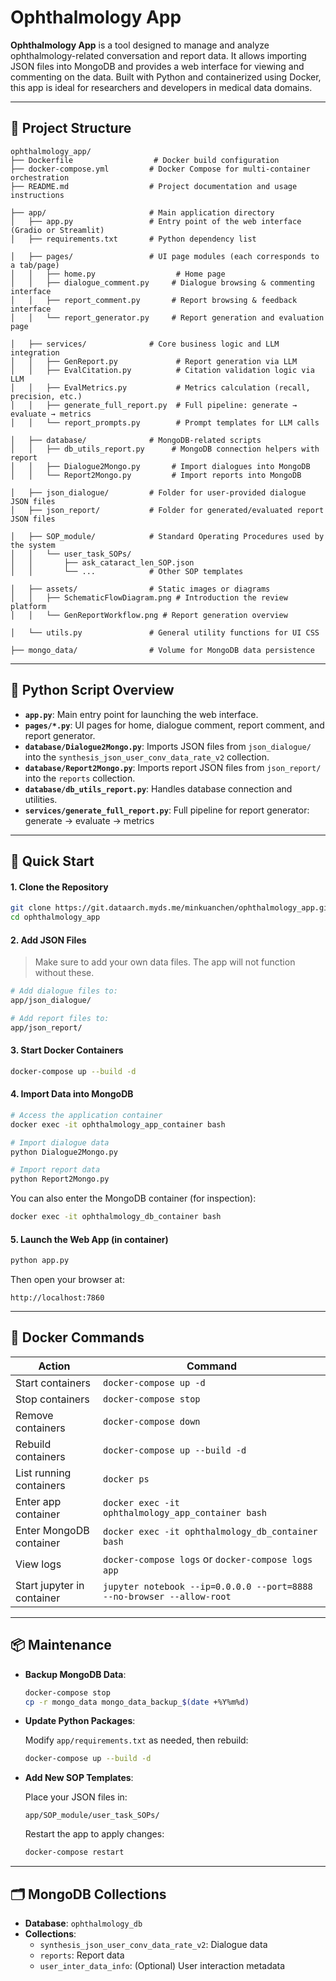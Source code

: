 # Ophthalmology App

**Ophthalmology App** is a tool designed to manage and analyze ophthalmology-related conversation and report data. It allows importing JSON files into MongoDB and provides a web interface for viewing and commenting on the data. Built with Python and containerized using Docker, this app is ideal for researchers and developers in medical data domains.

---

## 📁 Project Structure

```
ophthalmology_app/
├── Dockerfile                  # Docker build configuration
├── docker-compose.yml         # Docker Compose for multi-container orchestration
├── README.md                  # Project documentation and usage instructions

├── app/                       # Main application directory
│   ├── app.py                 # Entry point of the web interface (Gradio or Streamlit)
│   ├── requirements.txt       # Python dependency list

│   ├── pages/                 # UI page modules (each corresponds to a tab/page)
│   │   ├── home.py                  # Home page
│   │   ├── dialogue_comment.py     # Dialogue browsing & commenting interface
│   │   ├── report_comment.py       # Report browsing & feedback interface
│   │   └── report_generator.py     # Report generation and evaluation page

│   ├── services/              # Core business logic and LLM integration
│   │   ├── GenReport.py             # Report generation via LLM
│   │   ├── EvalCitation.py          # Citation validation logic via LLM
│   │   ├── EvalMetrics.py           # Metrics calculation (recall, precision, etc.)
│   │   ├── generate_full_report.py  # Full pipeline: generate → evaluate → metrics
│   │   └── report_prompts.py        # Prompt templates for LLM calls

│   ├── database/              # MongoDB-related scripts
│   │   ├── db_utils_report.py      # MongoDB connection helpers with report
│   │   ├── Dialogue2Mongo.py       # Import dialogues into MongoDB
│   │   └── Report2Mongo.py         # Import reports into MongoDB

│   ├── json_dialogue/         # Folder for user-provided dialogue JSON files
│   ├── json_report/           # Folder for generated/evaluated report JSON files

│   ├── SOP_module/            # Standard Operating Procedures used by the system
│   │   └── user_task_SOPs/
│   │       ├── ask_cataract_len_SOP.json
│   │       └── ...            # Other SOP templates

│   ├── assets/                # Static images or diagrams
│   │   ├── SchematicFlowDiagram.png # Introduction the review platform
│   │   └── GenReportWorkflow.png # Report generation overview

│   └── utils.py               # General utility functions for UI CSS

├── mongo_data/                # Volume for MongoDB data persistence

```

---

## 🧠 Python Script Overview
- **`app.py`**: Main entry point for launching the web interface.
- **`pages/*.py`**: UI pages for home, dialogue comment, report comment, and report generator.
- **`database/Dialogue2Mongo.py`**: Imports JSON files from `json_dialogue/` into the `synthesis_json_user_conv_data_rate_v2` collection.
- **`database/Report2Mongo.py`**: Imports report JSON files from `json_report/` into the `reports` collection.
- **`database/db_utils_report.py`**: Handles database connection and utilities.
- **`services/generate_full_report.py`**: Full pipeline for report generator: generate → evaluate → metrics

---

## 🚀 Quick Start

#### 1. Clone the Repository

```bash
git clone https://git.dataarch.myds.me/minkuanchen/ophthalmology_app.git
cd ophthalmology_app
```

#### 2. Add JSON Files

> Make sure to add your own data files. The app will not function without these.

```bash
# Add dialogue files to:
app/json_dialogue/

# Add report files to:
app/json_report/
```

#### 3. Start Docker Containers

```bash
docker-compose up --build -d
```

#### 4. Import Data into MongoDB

```bash
# Access the application container
docker exec -it ophthalmology_app_container bash

# Import dialogue data
python Dialogue2Mongo.py

# Import report data
python Report2Mongo.py
```

You can also enter the MongoDB container (for inspection):

```bash
docker exec -it ophthalmology_db_container bash
```

#### 5. Launch the Web App (in container)

```bash
python app.py
```

Then open your browser at:

```
http://localhost:7860
```

---

## 🐳 Docker Commands

| Action                     | Command |
|---------------------------|---------|
| Start containers          | `docker-compose up -d` |
| Stop containers           | `docker-compose stop` |
| Remove containers         | `docker-compose down` |
| Rebuild containers        | `docker-compose up --build -d` |
| List running containers   | `docker ps` |
| Enter app container       | `docker exec -it ophthalmology_app_container bash` |
| Enter MongoDB container   | `docker exec -it ophthalmology_db_container bash` |
| View logs                 | `docker-compose logs` or `docker-compose logs app` |
| Start jupyter in container| `jupyter notebook --ip=0.0.0.0 --port=8888 --no-browser --allow-root` |

---

## 📦 Maintenance

- **Backup MongoDB Data**:

  ```bash
  docker-compose stop
  cp -r mongo_data mongo_data_backup_$(date +%Y%m%d)
  ```

- **Update Python Packages**:

  Modify `app/requirements.txt` as needed, then rebuild:

  ```bash
  docker-compose up --build -d
  ```

- **Add New SOP Templates**:

  Place your JSON files in:

  ```
  app/SOP_module/user_task_SOPs/
  ```

  Restart the app to apply changes:

  ```bash
  docker-compose restart
  ```

---

## 🗂️ MongoDB Collections

- **Database**: `ophthalmology_db`
- **Collections**:
  - `synthesis_json_user_conv_data_rate_v2`: Dialogue data
  - `reports`: Report data
  - `user_inter_data_info`: (Optional) User interaction metadata